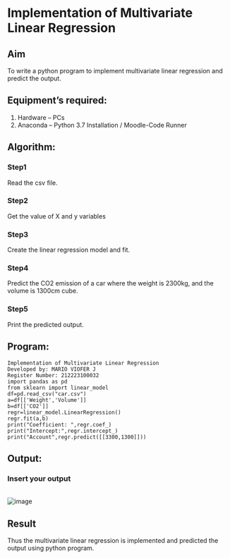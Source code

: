 # Implementation of Multivariate Linear Regression
## Aim
To write a python program to implement multivariate linear regression and predict the output.
## Equipment’s required:
1.	Hardware – PCs
2.	Anaconda – Python 3.7 Installation / Moodle-Code Runner
## Algorithm:
### Step1
Read the csv file.
### Step2
Get the value of X and y variables
### Step3
Create the linear regression model and fit.
### Step4
Predict the CO2 emission of a car where the weight is 2300kg, and the volume is 1300cm cube.
### Step5
Print the predicted output.

## Program:
```
Implementation of Multivariate Linear Regression
Developed by: MARIO VIOFER J
Register Number: 212223100032
import pandas as pd
from sklearn import linear_model
df=pd.read_csv("car.csv")
a=df[['Weight','Volume']]
b=df[['CO2']]
regr=linear_model.LinearRegression()
regr.fit(a,b)
print("Coefficient: ",regr.coef_)
print("Intercept:",regr.intercept_)
print("Account",regr.predict([[3300,1300]]))
```
## Output:
### Insert your output

<br>![image](https://github.com/Mario-Viofer-J/Multivariate-Linear-Regression/assets/144979232/0bcc8510-7472-4924-afa1-11ef599ed073)


## Result
Thus the multivariate linear regression is implemented and predicted the output using python program.
